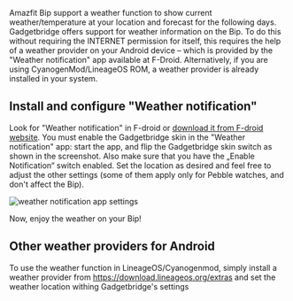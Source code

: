 Amazfit Bip support a weather function to show current weather/temperature at your location and forecast for the following days. 
Gadgetbridge offers support for weather information on the Bip. To do this without requiring the INTERNET permission for itself, this requires the help of a weather provider on your Android device – which is provided by the "Weather notification" app available at F-Droid. Alternatively, if you are using CyanogenMod/LineageOS ROM, a weather provider is already installed in your system.

## Install and configure "Weather notification"
Look for "Weather notification" in F-droid or [download it from F-droid website](https://f-droid.org/en/packages/ru.gelin.android.weather.notification/). You must enable the Gadgetbridge skin in the "Weather notification" app: start the app, and flip the Gadgetbridge skin switch as shown in the screenshot. Also make sure that you have the „Enable Notification“ switch enabled. Set the location as desired and feel free to adjust the other settings (some of them apply only for Pebble watches, and don't affect the Bip).

![weather notification app settings](https://i.imgur.com/AeWeT5Z.png)

Now, enjoy the weather on your Bip!

## Other weather providers for Android
To use the weather function in LineageOS/Cyanogenmod, simply install a weather provider from https://download.lineageos.org/extras and set the weather location withing Gadgetbridge's settings